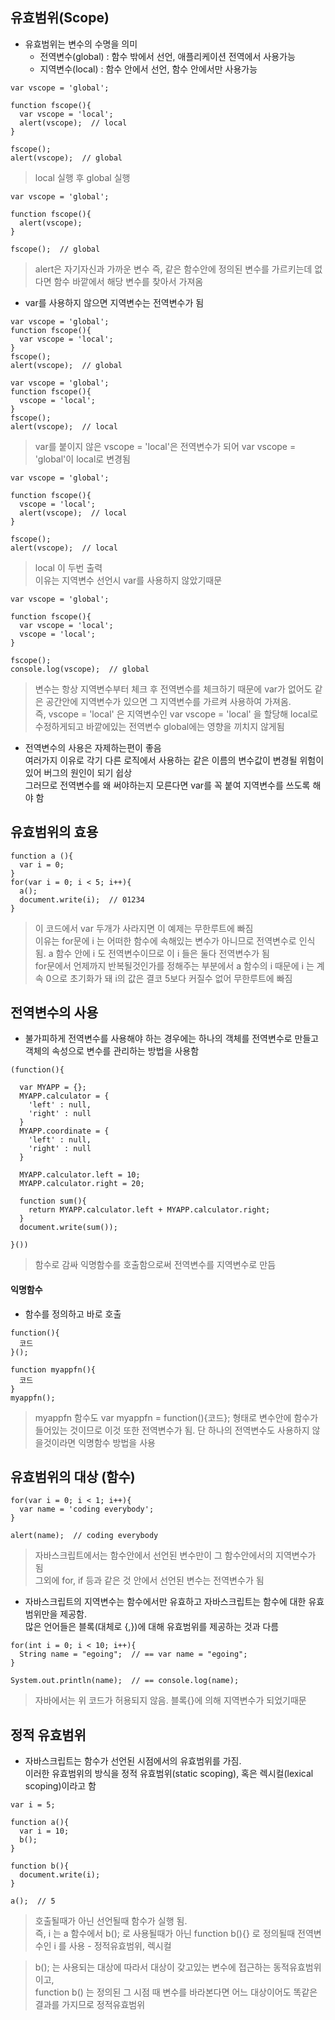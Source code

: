 ## 유효범위(Scope)
- 유효범위는 변수의 수명을 의미
  - 전역변수(global) : 함수 밖에서 선언, 애플리케이션 전역에서 사용가능
  - 지역변수(local) : 함수 안에서 선언, 함수 안에서만 사용가능

```
var vscope = 'global';

function fscope(){
  var vscope = 'local';
  alert(vscope);  // local
}

fscope();
alert(vscope);  // global
```
> local 실행 후 global 실행
```
var vscope = 'global';

function fscope(){
  alert(vscope);  
}

fscope();  // global
```
> alert은 자기자신과 가까운 변수 즉, 같은 함수안에 정의된 변수를 가르키는데 없다면 함수 바깥에서 해당 변수를 찾아서 가져옴

- var를 사용하지 않으면 지역변수는 전역변수가 됨
```
var vscope = 'global';
function fscope(){
  var vscope = 'local';
}
fscope();
alert(vscope);  // global
```
```
var vscope = 'global';
function fscope(){
  vscope = 'local'; 
}
fscope();
alert(vscope);  // local
```
> var를 붙이지 않은 vscope = 'local'은 전역변수가 되어 var vscope = 'global'이 local로 변경됨

```
var vscope = 'global';

function fscope(){
  vscope = 'local';
  alert(vscope);  // local
}

fscope();
alert(vscope);  // local
```
> local 이 두번 출력<br/>이유는 지역변수 선언시 var를 사용하지 않았기때문

```
var vscope = 'global';

function fscope(){
  var vscope = 'local';
  vscope = 'local';
}

fscope();
console.log(vscope);  // global
```
> 변수는 항상 지역변수부터 체크 후 전역변수를 체크하기 때문에 var가 없어도 같은 공간안에 지역변수가 있으면 그 지역변수를 가르켜 사용하여 가져옴.<br />즉, vscope = 'local' 은 지역변수인 var vscope = 'local' 을 할당해 local로 수정하게되고 바깥에있는 전역변수 global에는 영향을 끼치지 않게됨

- 전역변수의 사용은 자제하는편이 좋음<br/>여러가지 이유로 각기 다른 로직에서 사용하는 같은 이름의 변수값이 변경될 위험이있어 버그의 원인이 되기 쉽상<br/>그러므로 전역변수를 왜 써야하는지 모른다면 var를 꼭 붙여 지역변수를 쓰도록 해야 함

## 유효범위의 효용
```
function a (){
  var i = 0; 
}
for(var i = 0; i < 5; i++){
  a();
  document.write(i);  // 01234
}
```
> 이 코드에서 var 두개가 사라지면 이 예제는 무한루트에 빠짐<br />이유는 for문에 i 는 어떠한 함수에 속해있는 변수가 아니므로 전역변수로 인식 됨. a 함수 안에 i 도 전역변수이므로 이 i 들은 둘다 전역변수가 됨<br />for문에서 언제까지 반복될것인가를 정해주는 부분에서 a 함수의 i 때문에 i 는 계속 0으로 초기화가 돼 i의 값은 결코 5보다 커질수 없어 무한루트에 빠짐


## 전역변수의 사용
- 불가피하게 전역변수를 사용해야 하는 경우에는 하나의 객체를 전역변수로 만들고 객체의 속성으로 변수를 관리하는 방법을 사용함
```
(function(){

  var MYAPP = {};
  MYAPP.calculator = {
    'left' : null,
    'right' : null
  }
  MYAPP.coordinate = {
    'left' : null,
    'right' : null
  }
 
  MYAPP.calculator.left = 10;
  MYAPP.calculator.right = 20;

  function sum(){
    return MYAPP.calculator.left + MYAPP.calculator.right;
  }
  document.write(sum());

}())
```
> 함수로 감싸 익명함수를 호출함으로써 전역변수를 지역변수로 만듬


#### 익명함수
- 함수를 정의하고 바로 호출
```
function(){
  코드
}();
```
```
function myappfn(){
  코드	
}
myappfn();
```
> myappfn 함수도 var myappfn = function(){코드}; 형태로 변수안에 함수가 들어있는 것이므로 이것 또한 전역변수가 됨. 단 하나의 전역변수도 사용하지 않을것이라면 익명함수 방법을 사용


## 유효범위의 대상 (함수)

```
for(var i = 0; i < 1; i++){
  var name = 'coding everybody';
}

alert(name);  // coding everybody
```
> 자바스크립트에서는 함수안에서 선언된 변수만이 그 함수안에서의 지역변수가 됨<br />
그외에 for, if 등과 같은 것 안에서 선언된 변수는 전역변수가 됨

- 자바스크립트의 지역변수는 함수에서만 유효하고 자바스크립트는 함수에 대한 유효범위만을 제공함.<br />많은 언어들은 블록(대체로 {,})에 대해 유효범위를 제공하는 것과 다름
```
for(int i = 0; i < 10; i++){
  String name = "egoing";  // == var name = "egoing";
}

System.out.println(name);  // == console.log(name);
```
> 자바에서는 위 코드가 허용되지 않음. 블록{}에 의해 지역변수가 되었기때문


## 정적 유효범위
- 자바스크립트는 함수가 선언된 시점에서의 유효범위를 가짐.<br />이러한 유효범위의 방식을 정적 유효범위(static scoping), 혹은 렉시컬(lexical scoping)이라고 함
```
var i = 5;
 
function a(){
  var i = 10;
  b();
}
 
function b(){
  document.write(i);
}
 
a();  // 5
```
> 호출될때가 아닌 선언될때 함수가 실행 됨.<br />즉, i 는 a 함수에서 b(); 로 사용될때가 아닌 function b(){} 로 정의될때 전역변수인 i 를 사용 - 정적유효범위, 렉시컬

> b(); 는 사용되는 대상에 따라서 대상이 갖고있는 변수에 접근하는 동적유효범위이고,<br />function b() 는 정의된 그 시점 때 변수를 바라본다면 어느 대상이어도 똑같은 결과를 가지므로 정적유효범위

